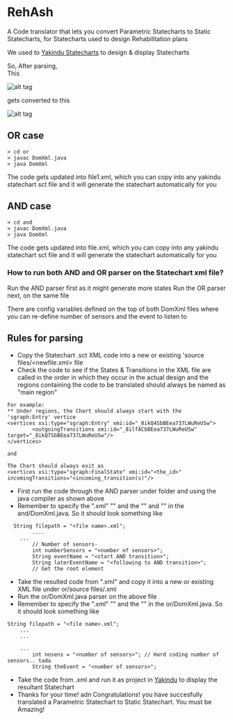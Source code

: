 # RehAsh
A Code translator that lets you convert Parametric Statecharts to Static Statecharts, for Statecharts used to design Rehabilitation plans

We used to [Yakindu Statecharts](https://github.com/Yakindu/statecharts) to design & display Statecharts

So, After parsing, <br> 
This

![alt tag](https://raw.githubusercontent.com/emsoftaut/ReHashFME/master/case-study/PSCboxed.png)

gets converted to this 

![alt tag](https://raw.githubusercontent.com/emsoftaut/ReHashFME/master/case-study/PSCNew.png)

## OR case

```
> cd or
> javac DomXml.java
> java DomXml
```
The code gets updated into file1.xml, which you can copy into any yakindu statechart sct file and it will generate the statechart automatically for you

## AND case


```
> cd and
> javac DomXml.java
> java DomXml
```
The code gets updated into file.xml, which you can copy into any yakindu statechart sct file and it will generate the statechart automatically for you


### How to run both AND and OR parser on the Statechart xml file?

Run the AND parser first as it might generate more states
Run the OR parser next, on the same file

There are config variables defined on the top of both DomXml files
where you can re-define number of sensors and the event to listen to

## Rules for parsing
* Copy the Statechart .sct XML code into a new or existing 'source files/<newfile.xml> file
* Check the code to see if the States & Transitions in the XML file are called in the order in which they occur in the actual design and the regions <regions xmi:id="<the_id>" name="main region"> containing the code to be translated should always be named as "main region"
```
For example:
** Under regions, the Chart should always start with the 'sgraph:Entry' vertice
<vertices xsi:type="sgraph:Entry" xmi:id="_8ikQ4SbBEea737LWuReUSw">
        <outgoingTransitions xmi:id="_8ilfACbBEea737LWuReUSw" target="_8ikQ7SbBEea737LWuReUSw"/>
</vertices>

and

The Chart should always exit as 
<vertices xsi:type="sgraph:FinalState" xmi:id="<the_id>" incomingTransitions="<incoming_transition(s)"/>
```
* First run the code through the AND parser under folder and using the java compiler as shown above
* Remember to specify the "<file name>.xml" "<number of sensors>" and the "<start AND transition>" and "<following to AND transition>" in the and/DomXml.java. So it should look something like
```
  String filepath = "<file name>.xml";
		....
    ...
		// Number of sensors- 
		int numberSensors = "<number of sensors>";
		String eventName = "<start AND transition>";
		String laterEventName = "<following to AND transition>";
		// Get the root element
```
* Take the resulted code from "<file name>.xml" and copy it into a new or existing XML file under or/source files/<file name>.xml
* Run the or/DomXml.java parser on the above file
* Remember to specify the "<file name>.xml" "<number of sensors>" and the "<OR transition name>" in the or/DomXml.java. So it should look something like
```
String filepath = "<file name>.xml";
	...
	...
	
	...
		int nosens = "<number of sensors>"; // Hard coding number of sensors.. tada
		String theEvent = "<number of sensors>";
```

* Take the code from <file name>.xml and run it as project in [Yakindu](https://github.com/Yakindu/statecharts) to display the resultant Statechart
* Thanks for your time! adn Congratulations! you have succesfully translated a Parametric Statechart to Static Statechart. You must be Amazing!
